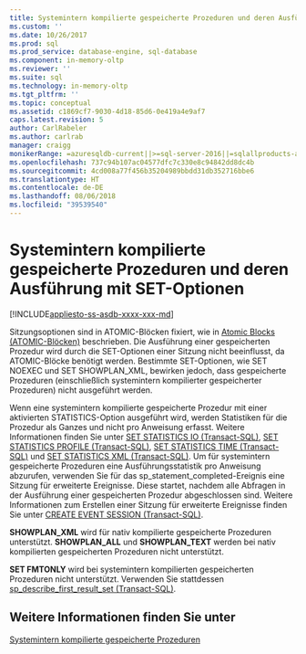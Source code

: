 ```yaml
---
title: Systemintern kompilierte gespeicherte Prozeduren und deren Ausführung mit SET-Optionen | Microsoft-Dokumentation
ms.custom: ''
ms.date: 10/26/2017
ms.prod: sql
ms.prod_service: database-engine, sql-database
ms.component: in-memory-oltp
ms.reviewer: ''
ms.suite: sql
ms.technology: in-memory-oltp
ms.tgt_pltfrm: ''
ms.topic: conceptual
ms.assetid: c1869cf7-9030-4d18-85d6-0e419a4e9af7
caps.latest.revision: 5
author: CarlRabeler
ms.author: carlrab
manager: craigg
monikerRange: =azuresqldb-current||>=sql-server-2016||=sqlallproducts-allversions||>=sql-server-linux-2017
ms.openlocfilehash: 737c94b107ac04577dfc7c330e8c94842dd8dc4b
ms.sourcegitcommit: 4cd008a77f456b35204989bbdd31db352716bbe6
ms.translationtype: HT
ms.contentlocale: de-DE
ms.lasthandoff: 08/06/2018
ms.locfileid: "39539540"
---
```

# <a name="natively-compiled-stored-procedures-and-execution-set-options"></a>Systemintern kompilierte gespeicherte Prozeduren und deren Ausführung mit SET-Optionen
[!INCLUDE[appliesto-ss-asdb-xxxx-xxx-md](../../includes/appliesto-ss-asdb-xxxx-xxx-md.md)]

Sitzungsoptionen sind in ATOMIC-Blöcken fixiert, wie in [Atomic Blocks (ATOMIC-Blöcken)](atomic-blocks-in-native-procedures.md) beschrieben. Die Ausführung einer gespeicherten Prozedur wird durch die SET-Optionen einer Sitzung nicht beeinflusst, da ATOMIC-Blöcke benötigt werden. Bestimmte SET-Optionen, wie SET NOEXEC und SET SHOWPLAN_XML, bewirken jedoch, dass gespeicherte Prozeduren (einschließlich systemintern kompilierter gespeicherter Prozeduren) nicht ausgeführt werden.   
  
 Wenn eine systemintern kompilierte gespeicherte Prozedur mit einer aktivierten STATISTICS-Option ausgeführt wird, werden Statistiken für die Prozedur als Ganzes und nicht pro Anweisung erfasst. Weitere Informationen finden Sie unter [SET STATISTICS IO &#40;Transact-SQL&#41;](../../t-sql/statements/set-statistics-io-transact-sql.md), [SET STATISTICS PROFILE &#40;Transact-SQL&#41;](../../t-sql/statements/set-statistics-profile-transact-sql.md), [SET STATISTICS TIME &#40;Transact-SQL&#41;](../../t-sql/statements/set-statistics-time-transact-sql.md) und [SET STATISTICS XML &#40;Transact-SQL&#41;](../../t-sql/statements/set-statistics-xml-transact-sql.md). Um für systemintern gespeicherte Prozeduren eine Ausführungsstatistik pro Anweisung abzurufen, verwenden Sie für das sp_statement_completed-Ereignis eine Sitzung für erweiterte Ereignisse. Diese startet, nachdem alle Abfragen in der Ausführung einer gespeicherten Prozedur abgeschlossen sind. Weitere Informationen zum Erstellen einer Sitzung für erweiterte Ereignisse finden Sie unter [CREATE EVENT SESSION &#40;Transact-SQL&#41;](../../t-sql/statements/create-event-session-transact-sql.md).  
  
 **SHOWPLAN_XML** wird für nativ kompilierte gespeicherte Prozeduren unterstützt. **SHOWPLAN_ALL** und **SHOWPLAN_TEXT** werden bei nativ kompilierten gespeicherten Prozeduren nicht unterstützt.  
  
 **SET FMTONLY** wird bei systemintern kompilierten gespeicherten Prozeduren nicht unterstützt. Verwenden Sie stattdessen [sp_describe_first_result_set &#40;Transact-SQL&#41;](../../relational-databases/system-stored-procedures/sp-describe-first-result-set-transact-sql.md).  
  
## <a name="see-also"></a>Weitere Informationen finden Sie unter  
 [Systemintern kompilierte gespeicherte Prozeduren](../../relational-databases/in-memory-oltp/natively-compiled-stored-procedures.md)  
  
  
